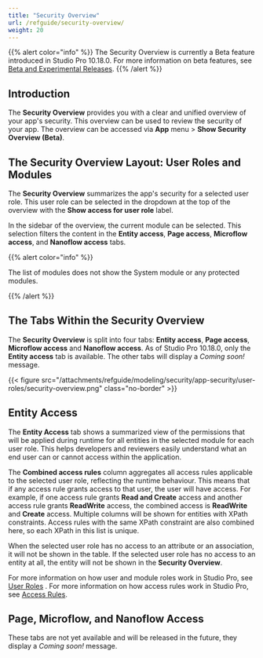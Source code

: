 ```yaml
---
title: "Security Overview"
url: /refguide/security-overview/
weight: 20
---
```


{{% alert color="info" %}}
The Security Overview is currently a Beta feature introduced in Studio Pro 10.18.0. For more information on beta features, see [Beta and Experimental Releases](/releasenotes/beta-features/).
{{% /alert %}}

## Introduction

The **Security Overview** provides you with a clear and unified overview of your app's security. This overview can be used to review the security of your app. The overview can be accessed via **App** menu > **Show Security Overview (Beta)**.

## The Security Overview Layout: User Roles and Modules

The **Security Overview** summarizes the app's security for a selected user role. This user role can be selected in the dropdown at the top of the overview with the **Show access for user role** label.

In the sidebar of the overview, the current module can be selected. This selection filters the content in the **Entity access**, **Page access**, **Microflow access**, and **Nanoflow access** tabs. 

{{% alert color="info" %}}

The list of modules does not show the System module or any protected modules.

{{% /alert %}}

## The Tabs Within the Security Overview

The **Security Overview** is split into four tabs: **Entity access**, **Page access**, **Microflow access** and **Nanoflow access**. As of Studio Pro 10.18.0, only the **Entity access** tab is available. The other tabs will display a *Coming soon!* message.

{{< figure src="/attachments/refguide/modeling/security/app-security/user-roles/security-overview.png" class="no-border" >}}

## Entity Access

The **Entity Access** tab shows a summarized view of the permissions that will be applied during runtime for all entities in the selected module for each user role. This helps developers and reviewers easily understand what an end user can or cannot access within the application.

The **Combined access rules** column aggregates all access rules applicable to the selected user role, reflecting the runtime behaviour. This means that if any access rule grants access to that user, the user will have access. For example, if one access rule grants **Read and Create** access and another access rule grants **ReadWrite** access, the combined access is **ReadWrite** and **Create** access.
Multiple columns will be shown for entities with XPath constraints. Access rules with the same XPath constraint are also combined here, so each XPath in this list is unique. 

When the selected user role has no access to an attribute or an association, it will not be shown in the table. If the selected user role has no access to an entity at all, the entity will not be shown in the **Security Overview**.

For more information on how user and module roles work in Studio Pro, see [User Roles](/refguide/user-roles/) . For more information on how access rules work in Studio Pro, see [Access Rules](/refguide/access-rules/).

## Page, Microflow, and Nanoflow Access

These tabs are not yet available and will be released in the future, they display a *Coming soon!* message.